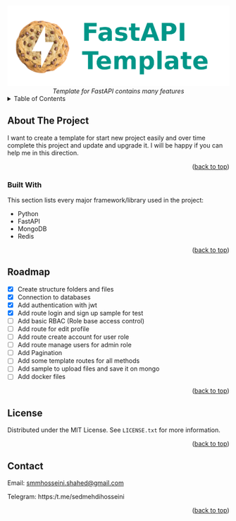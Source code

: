 <a name="readme-top"></a>

<div align="center">
<img src="./images/fastapi_template.png" width=700>
<div><i>Template for FastAPI contains many features</i></div>
</div>

<!-- TABLE OF CONTENTS -->
<details>
  <summary>Table of Contents</summary>
  <ol>
    <li>
      <a href="#about-the-project">About The Project</a>
      <ul>
        <li><a href="#built-with">Built With</a></li>
      </ul>
    </li>
    <!-- <li>
      <a href="#getting-started">Getting Started</a>
      <ul>
        <li><a href="#prerequisites">Prerequisites</a></li>
        <li><a href="#installation">Installation</a></li>
      </ul>
    </li> -->
    <!-- <li><a href="#usage">Usage</a></li> -->
    <li><a href="#roadmap">Roadmap</a></li>
    <!-- <li><a href="#contributing">Contributing</a></li> -->
    <li><a href="#license">License</a></li>
    <!-- <li><a href="#contact">Contact</a></li> -->
    <!-- <li><a href="#acknowledgments">Acknowledgments</a></li> -->
  </ol>
</details>

## About The Project

I want to create a template for start new project easily and over time complete this project and update and upgrade it.
I will be happy if you can help me in this direction.

<p align="right">(<a href="#readme-top">back to top</a>)</p>

### Built With

This section lists every major framework/library used in the project:

* Python
* FastAPI
* MongoDB
* Redis

<p align="right">(<a href="#readme-top">back to top</a>)</p>


<!-- ROADMAP -->
## Roadmap

- [x] Create structure folders and files
- [x] Connection to databases
- [x] Add authentication with jwt
- [x] Add route login and sign up sample for test
- [ ] Add basic RBAC (Role base access control)
- [ ] Add route for edit profile
- [ ] Add route create account for user role
- [ ] Add route manage users for admin role
- [ ] Add Pagination
- [ ] Add some template routes for all methods
- [ ] Add sample to upload files and save it on mongo
- [ ] Add docker files

<p align="right">(<a href="#readme-top">back to top</a>)</p>

<!-- LICENSE -->
## License

Distributed under the MIT License. See `LICENSE.txt` for more information.

<p align="right">(<a href="#readme-top">back to top</a>)</p>

<!-- CONTACT -->
## Contact

Email: smmhosseini.shahed@gmail.com

Telegram: https:/t.me/sedmehdihosseini

<!-- Project Link: [https://github.com/your_username/repo_name](https://github.com/your_username/repo_name) -->

<p align="right">(<a href="#readme-top">back to top</a>)</p>
